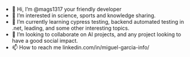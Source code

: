 - 👋 Hi, I’m @mags1317 your friendly developer
- 👀 I’m interested in science, sports and knowledge sharing.
- 🌱 I’m currently learning cypress testing, backend automated testing in .net, leading, and some other interesting topics.
- 💞️ I’m looking to collaborate on AI projects, and any project looking to have a good social impact.
- 📫 How to reach me linkedin.com/in/miguel-garcia-info/

<!---
mags1317/mags1317 is a ✨ special ✨ repository because its `README.md` (this file) appears on your GitHub profile.
You can click the Preview link to take a look at your changes.
--->
